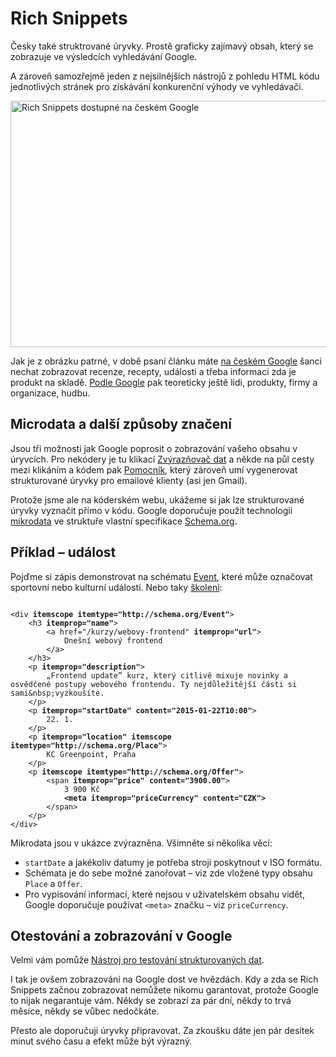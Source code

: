 # Rich Snippets

Česky také struktrované úryvky. Prostě graficky zajímavý obsah, který se zobrazuje ve výsledcích vyhledávání Google. 

A zároveň samozřejmě jeden z nejsilnějších nástrojů z pohledu HTML kódu jednotlivých stránek pro získávání konkurenční výhody ve vyhledávači.

<img class="picture" src="content/schemes/rich-snippets.jpg" width="700" height="394" alt="Rich Snippets dostupné na českém Google">

Jak je z obrázku patrné, v době psaní článku máte [na českém Google](https://www.facebook.com/media/set/?set=a.384585593913.164660.250810683913&type=1) šanci nechat zobrazovat recenze, recepty, události a třeba informaci zda je produkt na skladě.
[Podle Google](https://support.google.com/webmasters/answer/99170?hl=cs) pak teoreticky ještě lidi, produkty, firmy a organizace, hudbu. 

## Microdata a další způsoby značení

Jsou tři možnosti jak Google poprosit o zobrazování vašeho obsahu v úryvcích. Pro nekódery je tu klikací [Zvýrazňovač dat](https://support.google.com/webmasters/answer/2692911) a někde na půl cesty mezi klikáním a kódem pak [Pomocník](https://www.google.com/webmasters/markup-helper/), který zároveň umí vygenerovat strukturované úryvky pro emailové klienty (asi jen Gmail).

Protože jsme ale na kóderském webu, ukážeme si jak lze strukturované úryvky vyznačit přímo v kódu. Google doporučuje použít technologii [mikrodata](http://www.w3.org/TR/microdata/) ve struktuře vlastní specifikace [Schema.org](http://schema.org).

## Příklad – událost

Pojďme si zápis demonstrovat na schématu [Event](http://schema.org/Event), které může označovat sportovní nebo kulturní události. Nebo taky [školení](http://www.vzhurudolu.cz/kurzy):

<pre><code class="language-html">
&lt;div <strong>itemscope itemtype=&quot;http://schema.org/Event&quot;</strong>&gt;
	&lt;h3 <strong>itemprop=&quot;name&quot;</strong>&gt;
		&lt;a href=&quot;/kurzy/webovy-frontend&quot; <strong>itemprop=&quot;url&quot;</strong>&gt;
      		Dne&scaron;n&iacute; webov&yacute; frontend
    	&lt;/a&gt;
	&lt;/h3&gt;
	&lt;p <strong>itemprop=&quot;description&quot;</strong>&gt;
		&bdquo;Frontend update&rdquo; kurz, kter&yacute; citliv&#x11b; mixuje novinky a osv&#x11b;d&#x10d;en&eacute; postupy webov&eacute;ho frontendu. Ty nejd&#x16f;le&#x17e;it&#x11b;j&scaron;&iacute; &#x10d;&aacute;sti si sami&amp;nbsp;vyzkou&scaron;&iacute;te.
	&lt;/p&gt;
	&lt;p <strong>itemprop=&quot;startDate&quot; content=&quot;2015-01-22T10:00&quot;</strong>&gt;
		22. 1.
	&lt;/p&gt;
	&lt;p <strong>itemprop=&quot;location&quot; itemscope itemtype=&quot;http://schema.org/Place&quot;</strong>&gt;
		KC Greenpoint, Praha
	&lt;/p&gt;
	&lt;p <strong>itemscope itemtype=&quot;http://schema.org/Offer&quot;</strong>&gt;
		&lt;span <strong>itemprop=&quot;price&quot; content=&quot;3900.00&quot;</strong>&gt;
			3 900 K&#x10d;
			<strong>&lt;meta itemprop=&quot;priceCurrency&quot; content=&quot;CZK&quot;&gt;</strong>
		&lt;/span&gt;
	&lt;/p&gt;
&lt;/div&gt;
</code></pre>

Mikrodata jsou v ukázce zvýrazněna. Všimněte si několika věcí:

* `startDate` a jakékoliv datumy je potřeba stroji poskytnout v ISO formátu.
* Schémata je do sebe možné zanořovat – viz zde vložené typy obsahu `Place` a `Offer`.
* Pro vypisování informací, které nejsou v uživatelském obsahu vidět, Google doporučuje používat `<meta>` značku – viz `priceCurrency`.

## Otestování a zobrazování v Google

Velmi vám pomůže [Nástroj pro testování strukturovaných dat](http://www.google.com/webmasters/tools/richsnippets). 

I tak je ovšem zobrazování na Google dost ve hvězdách. Kdy a zda se Rich Snippets začnou zobrazovat nemůžete nikomu garantovat, protože Google to nijak negarantuje vám. Někdy se zobrazí za pár dní, někdy to trvá měsíce, někdy se vůbec nedočkáte. 

Přesto ale doporučuji úryvky připravovat. Za zkoušku dáte jen pár desítek minut svého času a efekt může být výrazný.

